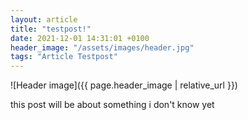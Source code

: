 ```yaml
---
layout: article
title: "testpost!"
date: 2021-12-01 14:31:01 +0100
header_image: "/assets/images/header.jpg"
tags: "Article Testpost"
---
```


![Header image]({{ page.header_image | relative_url }})

this post will be about something i don't know yet
